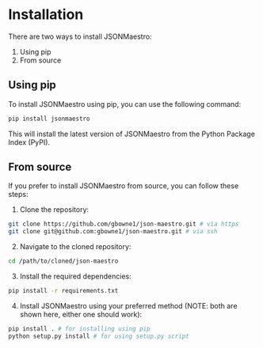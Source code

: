 # Installation

There are two ways to install JSONMaestro:

1. Using pip
2. From source

## Using pip

To install JSONMaestro using pip, you can use the following command:

```bash
pip install jsonmaestro
```

This will install the latest version of JSONMaestro from the Python Package Index (PyPI).

## From source

If you prefer to install JSONMaestro from source, you can follow these steps:

1. Clone the repository:

```bash
git clone https://github.com/gbowne1/json-maestro.git # via https
git clone git@github.com:gbowne1/json-maestro.git # via ssh
```

2. Navigate to the cloned repository:

```bash
cd /path/to/cloned/json-maestro
```

3. Install the required dependencies:

```bash
pip install -r requirements.txt
```

4. Install JSONMaestro using your preferred method (NOTE: both are shown here, either one should work):

```bash
pip install . # for installing using pip
python setup.py install # for using setup.py script
```
